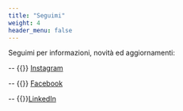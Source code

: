 ```yaml
---
title: "Seguimi"
weight: 4
header_menu: false
---
```


Seguimi per informazioni, novità ed aggiornamenti:


-- {{<icon class="fafa-instagram" aria-hidden="true">}} [Instagram](https://www.instagram.com/daniela.ledonne/)


-- {{<icon class="fa fa-facebook" aria-hidden="true">}} [Facebook](https://www.facebook.com/psicodanielaledonne/)


-- {{<icon class="fa fa-linkedin" aria-hidden="true">}}[LinkedIn](https://www.linkedin.com/in/danielaledonne/)


